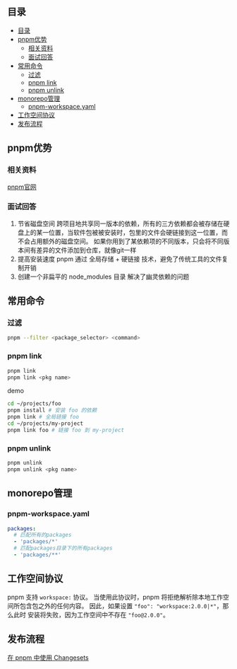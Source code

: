 ## 目录
- [目录](#目录)
- [pnpm优势](#pnpm优势)
  - [相关资料](#相关资料)
  - [面试回答](#面试回答)
- [常用命令](#常用命令)
  - [过滤](#过滤)
  - [pnpm link](#pnpm-link)
  - [pnpm unlink](#pnpm-unlink)
- [monorepo管理](#monorepo管理)
  - [pnpm-workspace.yaml](#pnpm-workspaceyaml)
- [工作空间协议](#工作空间协议)
- [发布流程](#发布流程)

## pnpm优势
### 相关资料
[pnpm官网](https://pnpm.io/zh/motivation)
### 面试回答
1. 节省磁盘空间
   跨项目地共享同一版本的依赖，所有的三方依赖都会被存储在硬盘上的某一位置，当软件包被被安装时，包里的文件会硬链接到这一位置，而不会占用额外的磁盘空间。 
   如果你用到了某依赖项的不同版本，只会将不同版本间有差异的文件添加到仓库，就像git一样
2. 提高安装速度
   pnpm 通过 ​全局存储 + 硬链接 技术，避免了传统工具的文件复制开销
3. 创建一个非扁平的 node_modules 目录
   解决了幽灵依赖的问题

## 常用命令

### 过滤

```bash
pnpm --filter <package_selector> <command>
```

### pnpm link

```bash
pnpm link 
pnpm link <pkg name> 
```

demo

```bash
cd ~/projects/foo
pnpm install # 安装 foo 的依赖
pnpm link # 全局链接 foo
cd ~/projects/my-project
pnpm link foo # 链接 foo 到 my-project
```

### pnpm unlink

```bash
pnpm unlink 
pnpm unlink <pkg name> 
```
## monorepo管理
### pnpm-workspace.yaml
```yaml
packages:
  # 匹配所有的packages
  - 'packages/*'
  # 匹配packages目录下的所有packages
  - 'packages/**'
```
##  工作空间协议 

 pnpm 支持 `workspace:` 协议。 当使用此协议时，pnpm 将拒绝解析除本地工作空间所包含包之外的任何内容。 因此，如果设置 `"foo": "workspace:2.0.0|*"`，那么此时 安装将失败，因为工作空间中不存在 `"foo@2.0.0"`。

## 发布流程

[在 pnpm 中使用 Changesets](https://pnpm.io/zh/using-changesets)
